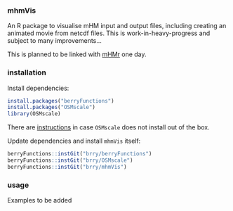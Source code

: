 ### mhmVis
An R package to visualise mHM input and output files, including creating an animated movie from netcdf files.
This is work-in-heavy-progress and subject to many improvements...

This is planned to be linked with [mHMr](https://github.com/JBrenn/mHMr) one day.

### installation

Install dependencies:
```R
install.packages("berryFunctions")
install.packages("OSMscale")
library(OSMscale)
```
There are [instructions](https://github.com/brry/OSMscale#intro) 
in case `OSMscale` does not install out of the box.

Update dependencies and install `mhmVis` itself:
```R
berryFunctions::instGit("brry/berryFunctions")
berryFunctions::instGit("brry/OSMscale")
berryFunctions::instGit("brry/mhmVis")
```

### usage

Examples to be added
